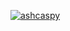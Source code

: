 [![ashcaspy](https://circleci.com/gh/ashcaspy/SSW567.svg?style=svg)](https://app.circleci.com/pipelines/github/ashcaspy/SSW567?branch=main&filter=all)

